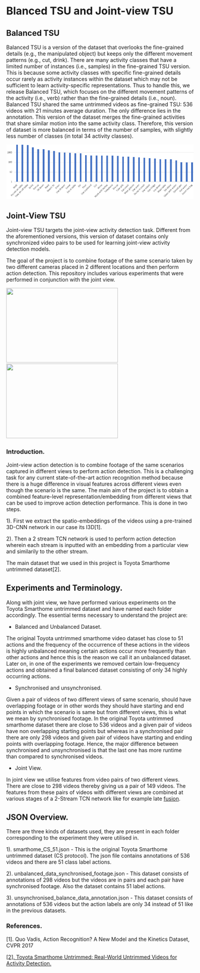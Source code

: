 # Blanced TSU and Joint-view TSU

## Balanced TSU

Balanced TSU is a version of the dataset that overlooks the fine-grained details (e.g., the manipulated object) but keeps only the different movement patterns (e.g., cut, drink). There are many activity classes that have a limited number of instances (i.e., samples) in the fine-grained TSU version. This is because some activity classes with specific fine-grained details occur rarely as activity instances within the dataset which may not be sufficient to learn activity-specific representations. Thus to handle this, we release Balanced TSU, which focuses on the different movement patterns of the activity (i.e., verb) rather than the fine-grained details (i.e., noun). Balanced TSU shared the same untrimmed videos as fine-grained TSU: 536 videos with 21 minutes average duration. The only difference lies in the annotation. This version of the dataset merges the fine-grained activities that share similar motion into the same activity class. Therefore, this version of dataset is more balanced in terms of the number of samples, with slightly less number of classes (in total 34 activity classes).

![](./Balanced_TSU.PNG)

## Joint-View TSU

Joint-view TSU targets the joint-view activity detection task. Different from the aforementioned versions, this version of dataset contains only synchronized video pairs to be used for learning joint-view activity detection models.

The goal of the project is to combine footage of the same scenario taken by two different cameras placed in 2 different locations and then perform action detection. This repository includes various experiments that were performed in conjunction with the joint view.

<img src="./Sit_down_v1.gif" width="300" height="200"/> <img src="./Sit_down_v2.gif" width="300" height="200"/> 


### Introduction.

Joint-view action detection is to combine footage of the same scenarios captured in different views to perform action detection. This is a challenging task for any current state-of-the-art action recognition method because there is a huge difference in visual features across different views even though the scenario is the same. The main aim of the project is to obtain a combined feature-level representation/embedding from different views that can be used to improve action detection performance. This is done in two steps.

1). First we extract the spatio-embeddings of the videos using a pre-trained 3D-CNN network in our case its I3D[1].

2). Then a 2 stream TCN network is used to perform action detection wherein each stream is inputted with an embedding from a particular view and similarily to the other stream.

The main dataset that we used in this project is Toyota Smarthome untrimmed dataset[2].

## Experiments and Terminology.
Along with joint view, we have performed various experiments on the Toyota Smarthome untrimmed dataset and have named each folder accordingly. The essential terms necessary to understand the project are:

* Balanced and Unbalanced Dataset.

The original Toyota untrimmed smarthome video dataset has close to 51 actions and the frequency of the occurrence of these actions in the videos is highly unbalanced meaning certain actions occur more frequently than other actions and hence this is the reason we call it an unbalanced dataset. Later on, in one of the experiments we removed certain low-frequency actions and obtained a final balanced dataset consisting of only 34 highly occurring actions.

* Synchronised and unsynchronised.

Given a pair of videos of  two different views  of same scenario, should have overlapping footage or in other words they should have starting and end points in which the scenario is same but from different views, this is what we mean by synchronised footage. In the original Toyota untrimmed smarthome dataset there are close to 536 videos and a given pair of videos have non overlapping starting points but whereas in a synchronised pair there are only 298 videos and given pair of videos have starting and ending points with overlapping footage. Hence, the major difference between synchronised and unsynchronised is that the last one has more runtime than compared to synchronised videos.

* Joint View.

In joint view we utilise features from video pairs of two different views. There are close to 298 videos thereby giving us a pair of 149 videos. The features from these pairs of videos with different views are combined at various stages of a 2-Stream TCN network like for example late [fusion](https://github.com/hari431996/joint_view_action_detection/tree/main/joint_view_late_fusion).

## JSON Overview.

There are three kinds of datasets used, they are present in each folder corresponding to the experiment they were utilised in.

1). smarthome_CS_51.json - This is the original Toyota Smarthome untrimmed dataset (CS protocol). The json file contains annotations of 536 videos and there are 51 class label actions.

2). unbalanced_data_synchronised_footage.json - This dataset consists of annotations of 298 videos but the videos are in pairs and each pair have synchronised footage. Also the dataset contains 51 label actions.

3). unsynchronised_balance_data_annotation.json - This dataset consists of annotations of 536 videos but the action labels are only 34 instead of 51 like in the previous datasets.


### References.

[1]. Quo Vadis, Action Recognition? A New Model and the Kinetics Dataset, CVPR 2017

<a href="https://arxiv.org/abs/2010.14982" target="_blank">[2]. Toyota Smarthome Untrimmed: Real-World Untrimmed Videos for Activity Detection.</a>
